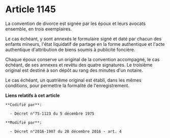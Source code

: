 # Article 1145

La convention de divorce est signée par les époux et leurs avocats ensemble, en trois exemplaires. 

Le cas échéant, y sont annexés le formulaire signé et daté par chacun  des enfants mineurs, l'état liquidatif de partage en
la forme  authentique et l'acte authentique d'attribution de biens soumis à  publicité foncière. 

Chaque époux conserve un  original de la convention accompagné, le cas échéant, de ses annexes et  revêtu des quatre
signatures. Le troisième original est destiné à son  dépôt au rang des minutes d'un notaire. 

Le cas échéant, un quatrième original est établi, dans les mêmes conditions, pour permettre la formalité de l'enregistrement.

**Liens relatifs à cet article**

	**Codifié par**:

	  - Décret n°75-1123 du 5 décembre 1975

	**Modifié par**:

	  - Décret n°2016-1907 du 28 décembre 2016 - art. 4
